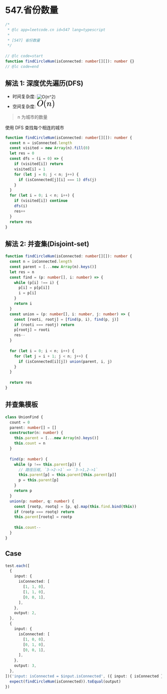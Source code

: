 # 547.省份数量

```ts
/*
 * @lc app=leetcode.cn id=547 lang=typescript
 *
 * [547] 省份数量
 */

// @lc code=start
function findCircleNum(isConnected: number[][]): number {}
// @lc code=end
```

## 解法 1: 深度优先遍历(DFS)

- 时间复杂度: <!-- $O(n^2)$ --> <img style="transform: translateY(0.1em); background: white;" src="./svg/o-n-^-n.svg" alt="O(n^2)">
- 空间复杂度: <!-- $O(n)$ --> <img style="transform: translateY(0.1em); background: white;" src="./svg/o-n.svg" alt="O(n)">

> n 为城市的数量

使用 DFS 查找每个相连的城市

```ts
function findCircleNum(isConnected: number[][]): number {
  const n = isConnected.length
  const visited = new Array(n).fill(0)
  let res = 0
  const dfs = (i = 0) => {
    if (visited[i]) return
    visited[i] = 1
    for (let j = 0; j < n; j++) {
      if (isConnected[j][i] === 1) dfs(j)
    }
  }
  for (let i = 0; i < n; i++) {
    if (visited[i]) continue
    dfs(i)
    res++
  }
  return res
}
```

## 解法 2: 并查集(Disjoint-set)

```ts
function findCircleNum(isConnected: number[][]): number {
  const n = isConnected.length
  const parent = [...new Array(n).keys()]
  let res = n
  const find = (p: number[], i: number) => {
    while (p[i] !== i) {
      p[i] = p[p[i]]
      i = p[i]
    }
    return i
  }
  const union = (p: number[], i: number, j: number) => {
    const [rooti, rootj] = [find(p, i), find(p, j)]
    if (rooti === rootj) return
    p[rootj] = rooti
    res--
  }

  for (let i = 0; i < n; i++) {
    for (let j = i + 1; j < n; j++) {
      if (isConnected[i][j]) union(parent, i, j)
    }
  }

  return res
}
```

## 并查集模板

```ts
class UnionFind {
  count = 0
  parent: number[] = []
  constructor(n: number) {
    this.parent = [...new Array(n).keys()]
    this.count = n
  }

  find(p: number) {
    while (p !== this.parent[p]) {
      // 路径压缩, `3->2->1` => `3->1,2->1`
      this.parent[p] = this.parent[this.parent[p]]
      p = this.parent[p]
    }
    return p
  }
  union(p: number, q: number) {
    const [rootp, rootq] = [p, q].map(this.find.bind(this))
    if (rootp === rootq) return
    this.parent[rootq] = rootp

    this.count--
  }
}
```

## Case

```ts
test.each([
  {
    input: {
      isConnected: [
        [1, 1, 0],
        [1, 1, 0],
        [0, 0, 1],
      ],
    },
    output: 2,
  },
  {
    input: {
      isConnected: [
        [1, 0, 0],
        [0, 1, 0],
        [0, 0, 1],
      ],
    },
    output: 3,
  },
])('input: isConnected = $input.isConnected', ({ input: { isConnected }, output }) => {
  expect(findCircleNum(isConnected)).toEqual(output)
})
```
